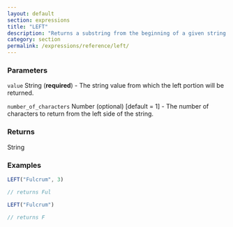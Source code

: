 ```yaml
---
layout: default
section: expressions
title: "LEFT"
description: "Returns a substring from the beginning of a given string."
category: section
permalink: /expressions/reference/left/
---
```


### Parameters

`value` String (__required__) - The string value from which the left portion will be returned.

`number_of_characters` Number (optional)  [default = 1] - The number of characters to return from the left side of the string.

### Returns

String

### Examples

```js
LEFT("Fulcrum", 3)

// returns Ful
```


```js
LEFT("Fulcrum")

// returns F
```
